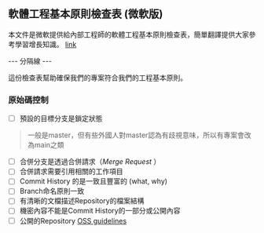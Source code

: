 ## 軟體工程基本原則檢查表 (微軟版)

本文件是微軟提供給內部工程師的軟體工程基本原則檢查表，簡單翻譯提供大家參考學習增長知識。 [link](https://microsoft.github.io/code-with-engineering-playbook/ENG-FUNDAMENTALS-CHECKLIST/)

--- 分隔線 ---

這份檢查表幫助確保我們的專案符合我們的工程基本原則。

### 原始碼控制
- [ ] 預設的目標分支是鎖定狀態 
> 一般是master，但有些外國人對master認為有歧視意味，所以有專案會改為main之類
- [ ] 合併分支是透過合併請求（_Merge Request_ ） 
- [ ] 合併請求需要引用相關的工作項目
- [ ] Commit History 的是一致且豐富的 (what, why)
- [ ] Branch命名原則一致
- [ ] 有清晰的文檔描述Repository的檔案結構
- [ ] 機密內容不能是Commit History的一部分或公開內容
- [ ] 公開的Repository [OSS guidelines](https://microsoft.github.io/code-with-engineering-playbook/source-control/#creating-a-new-repository)

<!--stackedit_data:
eyJoaXN0b3J5IjpbLTQ3Mzc2NDg2OCwzNjc1NjY1MzQsMjA0MT
U4MTMwMV19
-->